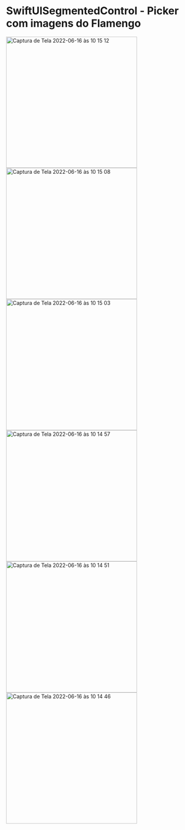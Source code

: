 # SwiftUISegmentedControl - Picker com imagens do Flamengo

<img width="355" alt="Captura de Tela 2022-06-16 às 10 15 12" src="https://user-images.githubusercontent.com/31476429/174078048-4f155550-ceee-4efe-99ed-c2326941c7bf.png">
<img width="355" alt="Captura de Tela 2022-06-16 às 10 15 08" src="https://user-images.githubusercontent.com/31476429/174078070-552f15db-231a-41e9-8a5b-56a64e6d6320.png">
<img width="355" alt="Captura de Tela 2022-06-16 às 10 15 03" src="https://user-images.githubusercontent.com/31476429/174078075-15212141-43ce-43da-b224-ef1eaad6d7cc.png">
<img width="355" alt="Captura de Tela 2022-06-16 às 10 14 57" src="https://user-images.githubusercontent.com/31476429/174078084-fafb2aa6-a226-4854-970a-840e278a906e.png">
<img width="355" alt="Captura de Tela 2022-06-16 às 10 14 51" src="https://user-images.githubusercontent.com/31476429/174078089-40e73e4a-4ffd-435e-9c56-332b1c3344ba.png">
<img width="355" alt="Captura de Tela 2022-06-16 às 10 14 46" src="https://user-images.githubusercontent.com/31476429/174078093-df19bc3b-ee30-4161-85e3-9dbd06ba58a2.png">
